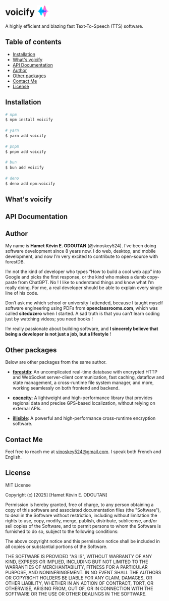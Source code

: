 # voicify <img src="assets/logo.png" alt="logo" width="40" height="40" style="vertical-align:bottom;">

A highly efficient and blazing fast Text-To-Speech (TTS) software.

## Table of contents

- [Installation](#installation)
- [What's voicify](#whats-voicify)
- [API Documentation](#api-documentation)
- [Author](#author)
- [Other packages](#other-packagzes)
- [Contact Me](#contact-me)
- [License](#license)

## Installation

```sh
# npm
$ npm install voicify

# yarn
$ yarn add voicify

# pnpm
$ pnpm add voicify

# bun
$ bun add voicify

# deno
$ deno add npm:voicify
```

## What's voicify

## API Documentation

## Author

My name is **Hamet Kévin E. ODOUTAN** (@vinoskey524). I’ve been doing software development since 8 years now. I do web, desktop, and mobile development, and now I’m very excited to contribute to open-source with forestDB.

I’m not the kind of developer who types “How to build a cool web app” into Google and picks the first response, or the kind who makes a dumb copy-paste from ChatGPT. No !
I like to understand things and know what I’m really doing. For me, a real developer should be able to explain every single line of his code.

Don’t ask me which school or university I attended, because I taught myself software engineering using PDFs from **openclassrooms.com**, which was called **siteduzero** when I started.
A sad truth is that you can’t learn coding just by watching videos; you need books !

I’m really passionate about building software, and **I sincerely believe that being a developer is not just a job, but a lifestyle** !

## Other packages

Below are other packages from the same author.

- **[forestdb](https://npmjs.com/package/forestdb)**: An uncomplicated real-time database with encrypted HTTP and WebSocket server-client communication, fast caching, dataflow and state management, a cross-runtime file system manager, and more, working seamlessly on both frontend and backend.

- **[cococity](https://npmjs.com/package/cococity)**: A lightweight and high-performance library that provides regional data and precise GPS-based localization, without relying on external APIs.

- **[illisible](https://npmjs.com/package/illisible)**: A powerful and high-performance cross-runtime encryption software.

<!-- - **[feedlist](https://npmjs.com/package/feedlist)**: . -->

## Contact Me

Feel free to reach me at [vinoskey524@gmail.com](mailto:vinoskey524@gmail.com). I speak both French and English.

## License

MIT License

Copyright (c) [2025] [Hamet Kévin E. ODOUTAN]

Permission is hereby granted, free of charge, to any person obtaining a copy
of this software and associated documentation files (the "Software"), to deal
in the Software without restriction, including without limitation the rights
to use, copy, modify, merge, publish, distribute, sublicense, and/or sell
copies of the Software, and to permit persons to whom the Software is
furnished to do so, subject to the following conditions:

The above copyright notice and this permission notice shall be included in all
copies or substantial portions of the Software.

THE SOFTWARE IS PROVIDED "AS IS", WITHOUT WARRANTY OF ANY KIND, EXPRESS OR
IMPLIED, INCLUDING BUT NOT LIMITED TO THE WARRANTIES OF MERCHANTABILITY,
FITNESS FOR A PARTICULAR PURPOSE, AND NONINFRINGEMENT. IN NO EVENT SHALL THE
AUTHORS OR COPYRIGHT HOLDERS BE LIABLE FOR ANY CLAIM, DAMAGES, OR OTHER
LIABILITY, WHETHER IN AN ACTION OF CONTRACT, TORT, OR OTHERWISE, ARISING FROM,
OUT OF, OR IN CONNECTION WITH THE SOFTWARE OR THE USE OR OTHER DEALINGS IN THE
SOFTWARE.